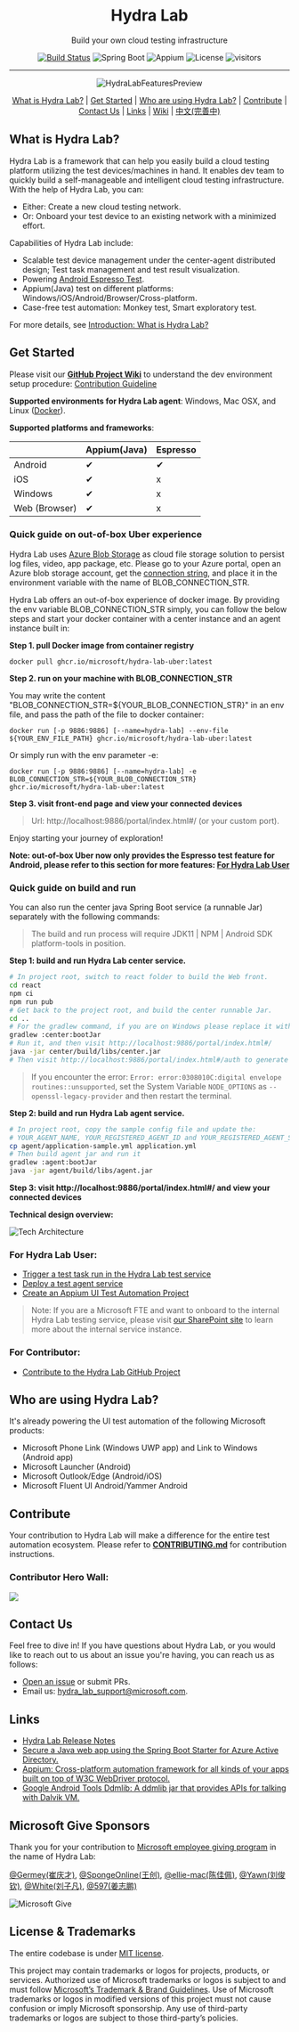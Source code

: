 <h1 align="center">Hydra Lab</h1>
<p align="center">Build your own cloud testing infrastructure</p>
<div align="center">

[![Build Status](https://dlwteam.visualstudio.com/Next/_apis/build/status/HydraLab-CI?branchName=main)](https://dlwteam.visualstudio.com/Next/_build/latest?definitionId=743&branchName=main)
![Spring Boot](https://img.shields.io/badge/Spring%20Boot-v2.2.5-blue)
![Appium](https://img.shields.io/badge/Appium-v8.0.0-yellow)
![License](https://img.shields.io/badge/license-MIT-green)
![visitors](https://visitor-badge.glitch.me/badge?page_id=microsoft.hydralab&left_color=gray&right_color=red)

---

![HydraLabFeaturesPreview](docs/images/HydraLabFeaturesPreview.gif)

[What is Hydra Lab?](#what-is) | [Get Started](#get-started) | [Who are using Hydra Lab?](#who-use-it) | [Contribute](#contribute) | [Contact Us](#contact) | [Links](#links) | [Wiki](https://github.com/microsoft/HydraLab/wiki) | [中文(完善中)](README.zh-CN.md)
</div>



<span id="what-is"></span>
## What is Hydra Lab?

Hydra Lab is a framework that can help you easily build a cloud testing platform utilizing the test devices/machines in hand. 
It enables dev team to quickly build a self-manageable and intelligent cloud testing infrastructure. With the help of Hydra Lab, you can:

- Either: Create a new cloud testing network.
- Or: Onboard your test device to an existing network with a minimized effort.

Capabilities of Hydra Lab include:
- Scalable test device management under the center-agent distributed design; Test task management and test result visualization.
- Powering [Android Espresso Test](https://developer.android.com/training/testing/espresso).
- Appium(Java) test on different platforms: Windows/iOS/Android/Browser/Cross-platform.
- Case-free test automation: Monkey test, Smart exploratory test.

For more details, see [Introduction: What is Hydra Lab?](https://github.com/microsoft/HydraLab/wiki)

<span id="get-started"></span>
## Get Started

Please visit our **[GitHub Project Wiki](https://github.com/microsoft/HydraLab/wiki)** to understand the dev environment setup procedure: [Contribution Guideline](https://github.com/microsoft/HydraLab/wiki/Contribute-to-the-Hydra-Lab-GitHub-Project)

**Supported environments for Hydra Lab agent**: Windows, Mac OSX, and Linux ([Docker](https://github.com/microsoft/HydraLab/blob/main/agent/README.md#run-agent-in-docker)).

**Supported platforms and frameworks**:

|  | Appium(Java) | Espresso | 
| ---- |--------------|---- |
|Android| &#10004;     | &#10004; |
|iOS| &#10004;     | x | x |
|Windows| &#10004;     | x | 
|Web (Browser)| &#10004;     | x | 

<span id="quick-start"></span>
### Quick guide on out-of-box Uber experience

Hydra Lab uses [Azure Blob Storage](https://azure.microsoft.com/en-us/products/storage/blobs/) as cloud file storage solution to persist log files, video, app package, etc. Please go to your Azure portal, open an Azure blob storage account, get the [connection string](https://learn.microsoft.com/en-us/azure/storage/common/storage-configure-connection-string),
and place it in the environment variable with the name of BLOB_CONNECTION_STR.

Hydra Lab offers an out-of-box experience of docker image. By providing the env variable BLOB_CONNECTION_STR simply, you can follow the below steps and start your docker container with a center instance and an agent instance built in:

**Step 1. pull Docker image from container registry**

```
docker pull ghcr.io/microsoft/hydra-lab-uber:latest
``` 

**Step 2. run on your machine with BLOB_CONNECTION_STR**

You may write the content "BLOB_CONNECTION_STR=${YOUR_BLOB_CONNECTION_STR}" in an env file, and pass the path of the file to docker container:
```
docker run [-p 9886:9886] [--name=hydra-lab] --env-file ${YOUR_ENV_FILE_PATH} ghcr.io/microsoft/hydra-lab-uber:latest
```
Or simply run with the env parameter -e:
```
docker run [-p 9886:9886] [--name=hydra-lab] -e BLOB_CONNECTION_STR=${YOUR_BLOB_CONNECTION_STR} ghcr.io/microsoft/hydra-lab-uber:latest
```

**Step 3. visit front-end page and view your connected devices**

> Url: http://localhost:9886/portal/index.html#/ (or your custom port).

Enjoy starting your journey of exploration!

**Note: out-of-box Uber now only provides the Espresso test feature for Android, please refer to this section for more features: [For Hydra Lab User](#for-user)** 

### Quick guide on build and run

You can also run the center java Spring Boot service (a runnable Jar) separately with the following commands:

> The build and run process will require JDK11 | NPM | Android SDK platform-tools in position.

**Step 1: build and run Hydra Lab center service.**

```bash
# In project root, switch to react folder to build the Web front.
cd react
npm ci
npm run pub
# Get back to the project root, and build the center runnable Jar. 
cd ..
# For the gradlew command, if you are on Windows please replace it with `./gradlew` or `./gradlew.bat`
gradlew :center:bootJar
# Run it, and then visit http://localhost:9886/portal/index.html#/
java -jar center/build/libs/center.jar
# Then visit http://localhost:9886/portal/index.html#/auth to generate a new agent ID and agent secret.
```

> If you encounter the error: `Error: error:0308010C:digital envelope routines::unsupported`, set the System Variable `NODE_OPTIONS` as `--openssl-legacy-provider` and then restart the terminal.

**Step 2: build and run Hydra Lab agent service.**

```bash
# In project root, copy the sample config file and update the:
# YOUR_AGENT_NAME, YOUR_REGISTERED_AGENT_ID and YOUR_REGISTERED_AGENT_SECRET.
cp agent/application-sample.yml application.yml
# Then build agent jar and run it
gradlew :agent:bootJar
java -jar agent/build/libs/agent.jar
```

**Step 3: visit http://localhost:9886/portal/index.html#/ and view your connected devices**

**Technical design overview:**

![Tech Architecture](docs/images/technical_architecture.png)

<span id="for-user"></span>
### For Hydra Lab User:

- [Trigger a test task run in the Hydra Lab test service](https://github.com/microsoft/HydraLab/wiki/Trigger-a-test-task-run-in-the-Hydra-Lab-test-service)
- [Deploy a test agent service](https://github.com/microsoft/HydraLab/wiki/Deploy-a-test-agent-service)
- [Create an Appium UI Test Automation Project](https://github.com/microsoft/HydraLab/wiki/Create-an-Appium-UI-Test-Automation-Project)

> Note: If you are a Microsoft FTE and want to onboard to the internal Hydra Lab testing service, please visit [our SharePoint site](https://microsoftapc.sharepoint.com/teams/MMXDocument/SitePages/Hydra-Lab-test-automation-service-onboarding-guideline.aspx) to learn more about the internal service instance.

<span id="for-contributor"></span>
### For Contributor:

- [Contribute to the Hydra Lab GitHub Project](https://github.com/microsoft/HydraLab/wiki/Contribute-to-the-Hydra-Lab-GitHub-Project)

<span id="who-use-it"></span>
## Who are using Hydra Lab?

It's already powering the UI test automation of the following Microsoft products:
- Microsoft Phone Link (Windows UWP app) and Link to Windows (Android app)
- Microsoft Launcher (Android)
- Microsoft Outlook/Edge (Android/iOS)
- Microsoft Fluent UI Android/Yammer Android

<span id="contribute"></span>
## Contribute

Your contribution to Hydra Lab will make a difference for the entire test automation ecosystem. Please refer to **[CONTRIBUTING.md](CONTRIBUTING.md)** for contribution instructions.

### Contributor Hero Wall:

<a href="https://github.com/Microsoft/hydralab/graphs/contributors">
  <img src="https://contrib.rocks/image?repo=Microsoft/hydralab" />
</a>

<span id="contact"></span>
## Contact Us

Feel free to dive in! If you have questions about Hydra Lab, or you would like to reach out to us about an issue you're having, you can reach us as follows:
- [Open an issue](https://github.com/microsoft/HydraLab/issues/new) or submit PRs.
- Email us: [hydra_lab_support@microsoft.com](mailto:hydra_lab_support@microsoft.com).

<span id="links"></span>
## Links

- [Hydra Lab Release Notes](https://github.com/microsoft/HydraLab/wiki/Release-Notes)
- [Secure a Java web app using the Spring Boot Starter for Azure Active Directory.](https://docs.microsoft.com/en-us/azure/developer/java/spring-framework/configure-spring-boot-starter-java-app-with-azure-active-directory) 
- [Appium: Cross-platform automation framework for all kinds of your apps built on top of W3C WebDriver protocol.](https://github.com/appium/appium)
- [Google Android Tools Ddmlib: A ddmlib jar that provides APIs for talking with Dalvik VM.](https://android.googlesource.com/platform/tools/base/+/master/ddmlib/)

<span id="ms-give"></span>
## Microsoft Give Sponsors

Thank you for your contribution to [Microsoft employee giving program](https://aka.ms/msgive) in the name of Hydra Lab:

[@Germey(崔庆才)](https://github.com/Germey), [@SpongeOnline(王创)](https://github.com/SpongeOnline), [@ellie-mac(陈佳佩)](https://github.com/ellie-mac), [@Yawn(刘俊钦)](https://github.com/Aqinqin48), [@White(刘子凡)](https://github.com/jkfhklh), [@597(姜志鹏)](https://github.com/JZP1996)

![Microsoft Give](docs/images/Give_WebBanner.png)

<span id="license-trademarks"></span>
## License & Trademarks

The entire codebase is under [MIT license](https://github.com/microsoft/HydraLab/blob/main/LICENSE).

This project may contain trademarks or logos for projects, products, or services. Authorized use of Microsoft trademarks or logos is subject to and must follow [Microsoft’s Trademark & Brand Guidelines](https://www.microsoft.com/en-us/legal/intellectualproperty/trademarks/usage/general). Use of Microsoft trademarks or logos in modified versions of this project must not cause confusion or imply Microsoft sponsorship. Any use of third-party trademarks or logos are subject to those third-party’s policies.

